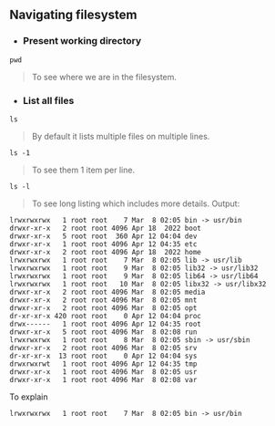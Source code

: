 ## Navigating filesystem
- ### Present working directory
```
pwd
```
> To see where we are in the filesystem.
- ### List all files
```
ls
```
> By default it lists multiple files on multiple lines.
```
ls -1
```
> To see them 1 item per line.
```
ls -l
```
> To see long listing which includes more details.
Output:
```
lrwxrwxrwx   1 root root    7 Mar  8 02:05 bin -> usr/bin
drwxr-xr-x   2 root root 4096 Apr 18  2022 boot
drwxr-xr-x   5 root root  360 Apr 12 04:04 dev
drwxr-xr-x   1 root root 4096 Apr 12 04:35 etc
drwxr-xr-x   2 root root 4096 Apr 18  2022 home
lrwxrwxrwx   1 root root    7 Mar  8 02:05 lib -> usr/lib
lrwxrwxrwx   1 root root    9 Mar  8 02:05 lib32 -> usr/lib32
lrwxrwxrwx   1 root root    9 Mar  8 02:05 lib64 -> usr/lib64
lrwxrwxrwx   1 root root   10 Mar  8 02:05 libx32 -> usr/libx32
drwxr-xr-x   2 root root 4096 Mar  8 02:05 media
drwxr-xr-x   2 root root 4096 Mar  8 02:05 mnt
drwxr-xr-x   2 root root 4096 Mar  8 02:05 opt
dr-xr-xr-x 420 root root    0 Apr 12 04:04 proc
drwx------   1 root root 4096 Apr 12 04:35 root
drwxr-xr-x   5 root root 4096 Mar  8 02:08 run
lrwxrwxrwx   1 root root    8 Mar  8 02:05 sbin -> usr/sbin
drwxr-xr-x   2 root root 4096 Mar  8 02:05 srv
dr-xr-xr-x  13 root root    0 Apr 12 04:04 sys
drwxrwxrwt   1 root root 4096 Apr 12 04:35 tmp
drwxr-xr-x   1 root root 4096 Mar  8 02:05 usr
drwxr-xr-x   1 root root 4096 Mar  8 02:08 var
```
To explain 
```
lrwxrwxrwx   1 root root    7 Mar  8 02:05 bin -> usr/bin
```

